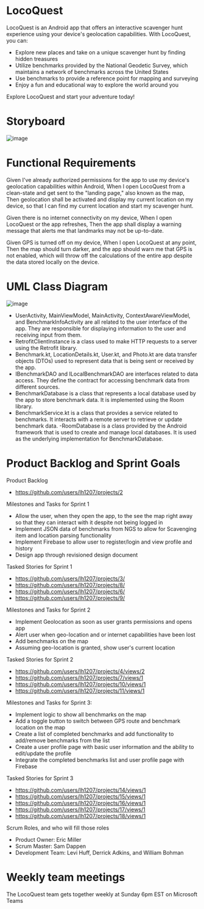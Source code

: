 # LocoQuest

LocoQuest is an Android app that offers an interactive scavenger hunt experience using your device's geolocation capabilities. With LocoQuest, you can:

- Explore new places and take on a unique scavenger hunt by finding hidden treasures
- Utilize benchmarks provided by the National Geodetic Survey, which maintains a network of benchmarks across the United States
- Use benchmarks to provide a reference point for mapping and surveying
- Enjoy a fun and educational way to explore the world around you

Explore LocoQuest and start your adventure today!

# Storyboard

![image](https://user-images.githubusercontent.com/100445409/221301453-a6a2fe92-ed45-47a8-b9bc-bdd27a5b6e23.png)

# Functional Requirements
Given I've already authorized permissions for the app to use my device's geolocation capabilities within Android,
When I open LocoQuest from a clean-state and get sent to the "landing page," also known as the map,
Then geolocation shall be activated and display my current location on my device, so that I can find my current location and start my scavenger hunt.

Given there is no internet connectivity on my device,
When I open LocoQuest or the app refreshes,
Then the app shall display a warning message that alerts me that landmarks may not be up-to-date.

Given GPS is turned off on my device,
When I open LocoQuest at any point,
Then the map should turn darker, and the app should warn me that GPS is not enabled, which will throw off the calculations of the entire app despite the data stored locally on the device.

# UML Class Diagram

![image](https://user-images.githubusercontent.com/100445409/221331325-a4457e5a-6814-4841-8cae-2511a90700fb.png)

   - UserActivity, MainViewModel, MainActivity, ContextAwareViewModel, and BenchmarkInfoActivity are all related to the user interface of the app. They are responsible for displaying information to the user and receiving input from them.
   - RetrofitClientInstance is a class used to make HTTP requests to a server using the Retrofit library.
   - Benchmark.kt, LocationDetails.kt, User.kt, and Photo.kt are data transfer objects (DTOs) used to represent data that is being sent or received by the app.
   - IBenchmarkDAO and ILocalBenchmarkDAO are interfaces related to data access. They define the contract for accessing benchmark data from different sources.
   - BenchmarkDatabase is a class that represents a local database used by the app to store benchmark data. It is implemented using the Room library.
   - BenchmarkService.kt is a class that provides a service related to benchmarks. It interacts with a remote server to retrieve or update benchmark data.
   -RoomDatabase is a class provided by the Android framework that is used to create and manage local databases. It is used as the underlying implementation for BenchmarkDatabase.

# Product Backlog and Sprint Goals

Product Backlog
 - https://github.com/users/lh1207/projects/2

Milestones and Tasks for Sprint 1
  - Allow the user, when they open the app, to the see the map right away so that they can interact with it despite not being logged in
  - Implement JSON data of benchmarks from NGS to allow for Scavenging item and location parsing functionality
  - Implement Firebase to allow user to register/login and view profile and history
  - Design app through revisioned design document

Tasked Stories for Sprint 1
  - https://github.com/users/lh1207/projects/3/
  - https://github.com/users/lh1207/projects/8/
  - https://github.com/users/lh1207/projects/6/
  - https://github.com/users/lh1207/projects/9/
  
Milestones and Tasks for Sprint 2
   - Implement Geolocation as soon as user grants permissions and opens app
   - Alert user when geo-location and or internet capabilities have been lost
   - Add benchmarks on the map
   - Assuming geo-location is granted, show user's current location

Tasked Stories for Sprint 2
   - https://github.com/users/lh1207/projects/4/views/2
   - https://github.com/users/lh1207/projects/7/views/1
   - https://github.com/users/lh1207/projects/10/views/1
   - https://github.com/users/lh1207/projects/11/views/1
   
Milestones and Tasks for Sprint 3:
   - Implement logic to show all benchmarks on the map
   - Add a toggle button to switch between GPS route and benchmark location on the map
   - Create a list of completed benchmarks and add functionality to add/remove benchmarks from the list
   - Create a user profile page with basic user information and the ability to edit/update the profile
   - Integrate the completed benchmarks list and user profile page with Firebase
   
Tasked Stories for Sprint 3
   - https://github.com/users/lh1207/projects/14/views/1
   - https://github.com/users/lh1207/projects/15/views/1
   - https://github.com/users/lh1207/projects/16/views/1
   - https://github.com/users/lh1207/projects/17/views/1
   - https://github.com/users/lh1207/projects/18/views/1
   
Scrum Roles, and who will fill those roles
  - Product Owner: Eric Miller
  - Scrum Master: Sam Dappen
  - Development Team: Levi Huff, Derrick Adkins, and William Bohman

# Weekly team meetings
The LocoQuest team gets together weekly at Sunday 6pm EST on Microsoft Teams
